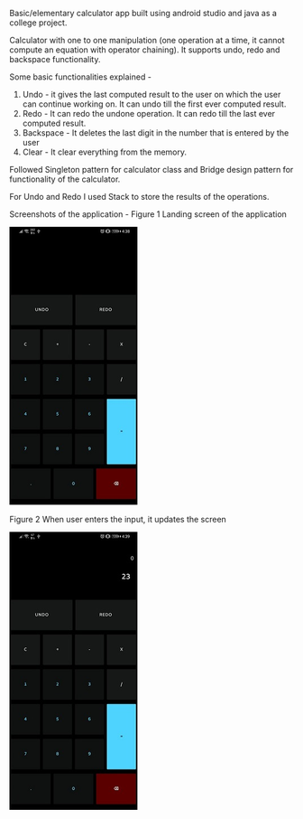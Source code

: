 Basic/elementary calculator app built using android studio and java as a college project.

Calculator with one to one manipulation (one operation at a time, it cannot compute an equation with operator chaining). It supports undo, redo and backspace functionality.

Some basic functionalities explained -
1. Undo - it gives the last computed result to the user on which the user can continue working on. It can undo till the first ever computed result.
2. Redo - It can redo the undone operation. It can redo till the last ever computed result.
3. Backspace - It deletes the last digit in the number that is entered by the user
4. Clear - It clear everything from the memory.

Followed Singleton pattern for calculator class and Bridge design pattern for functionality of the calculator.

For Undo and Redo I used Stack to store the results of the operations.

Screenshots of the application - 
Figure 1
Landing screen of the application

![Landing screen of the application](https://github.com/Tarunpreetsingh16/Android/blob/master/Calculator/images/Screenshot_20200306_163855_com.example.calculator.jpg)

Figure 2
When user enters the input, it updates the screen

![When user enters the input, it updates the screen](https://github.com/Tarunpreetsingh16/Android/blob/master/Calculator/images/Screenshot_20200306_163907_com.example.calculator.jpg)

